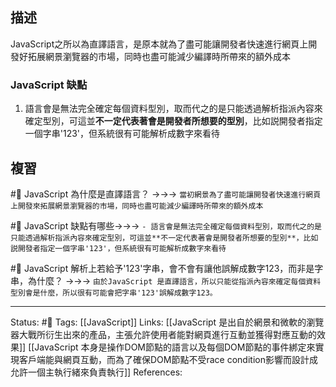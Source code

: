 
## 描述

JavaScript之所以為直譯語言，是原本就為了盡可能讓開發者快速進行網頁上開發好拓展網景瀏覽器的市場，同時也盡可能減少編譯時所帶來的額外成本


### JavaScript 缺點
1. 語言會是無法完全確定每個資料型別，取而代之的是只能透過解析指派內容來確定型別，可這並**不一定代表著會是開發者所想要的型別**，比如説開發者指定一個字串'123'，但系統很有可能解析成數字來看待



## 複習
#🧠  JavaScript 為什麼是直譯語言？ ->->-> `當初網景為了盡可能讓開發者快速進行網頁上開發來拓展網景瀏覽器的市場，同時也盡可能減少編譯時所帶來的額外成本`
<!--SR:!2023-04-13,182,250-->


#🧠 JavaScript 缺點有哪些->->-> `- 語言會是無法完全確定每個資料型別，取而代之的是只能透過解析指派內容來確定型別，可這並**不一定代表著會是開發者所想要的型別**，比如説開發者指定一個字串'123'，但系統很有可能解析成數字來看待`
<!--SR:!2023-04-02,9,250-->


#🧠 JavaScript 解析上若給予'123'字串，會不會有讓他誤解成數字123，而非是字串，為什麼？ ->->-> `由於JavaScript 是直譯語言，所以只能從指派內容來確定每個資料型別會是什麼，所以很有可能會把字串'123'誤解成數字123。`
<!--SR:!2023-03-29,173,250-->


---
Status: #🌱 
Tags:
[[JavaScript]]
Links:
[[JavaScript 是出自於網景和微軟的瀏覽器大戰所衍生出來的產品，主張允許使用者能對網頁進行互動並獲得對應互動的效果]]
[[JavaScript 本身是操作DOM節點的語言以及每個DOM節點的事件綁定來實現客戶端能與網頁互動，而為了確保DOM節點不受race condition影響而設計成允許一個主執行緒來負責執行]]
References: